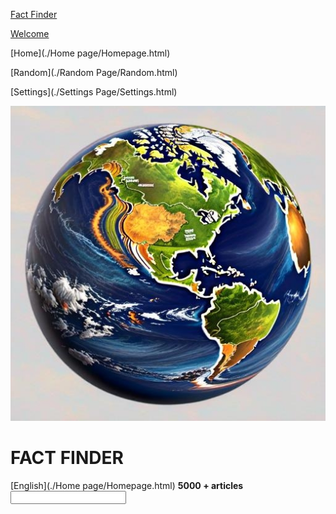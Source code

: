 <!--This are links to the pages-->
[Fact Finder](#home)
          
            
[Welcome]()
                  
            
[Home](./Home page/Homepage.html)
                
            
[Random](./Random Page/Random.html)
                
            
[Settings](./Settings Page/Settings.html)
                
            
      
   ![earth logo](./Assets/image_1707762470748.jpg)
# FACT FINDER
[English](./Home page/Homepage.html)
**5000 + articles**
<input type="search">  
   
    
    
  

